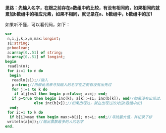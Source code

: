 **思路：先输入名字，在跟之前存在a数组中的比较，有没有相同的，如果相同的就累加b数组中的相应元素，如果不相同，就记录在a、b数组中，b数组中的加1**

如果听不懂，可以看代码，如下：
```pascal
var
 n,i,j,k,x,m,max:longint;
 s1:string;
 p:boolean;
 a:array[0..51] of string;
 b:array[0..51] of longint;
begin
 readln(n);
 for i:=1 to n do
  begin
   readln(s1);//输入
   p:=true;//用假设法来寻找输入的名字在之前有没有出先过
   for j:=1 to k do
    if a[j]=s1 then begin p:=false; x:=j; end;
   if p=true then begin inc(k); a[k]:=s1; inc(b[k]); end//如果没有出现过，就在a数组中记录下心得名字，在b数组中对应的元素也加1
             else inc(b[x]);//如果出现过，就在出现过的对应b数组中加1
  end;
 for i:=1 to k do
  if b[i]>max then begin max:=b[i]; m:=i; end;//寻找最大值，并记录下标
 writeln(a[m]);//输出票数最多的人的名字
end.
```